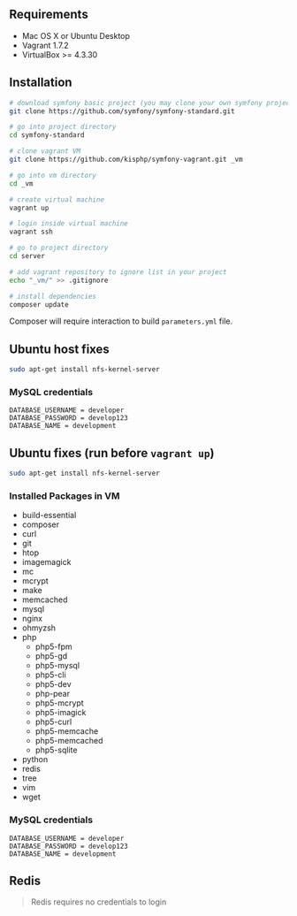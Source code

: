 ## Requirements

- Mac OS X or Ubuntu Desktop
- Vagrant 1.7.2
- VirtualBox >= 4.3.30

## Installation

```bash
# download symfony basic project (you may clone your own symfony project)
git clone https://github.com/symfony/symfony-standard.git

# go into project directory
cd symfony-standard

# clone vagrant VM
git clone https://github.com/kisphp/symfony-vagrant.git _vm

# go into vm directory
cd _vm

# create virtual machine
vagrant up

# login inside virtual machine
vagrant ssh

# go to project directory
cd server

# add vagrant repository to ignore list in your project
echo "_vm/" >> .gitignore 

# install dependencies
composer update

```

Composer will require interaction to build `parameters.yml` file.

## Ubuntu host fixes 
```bash
sudo apt-get install nfs-kernel-server
```

### MySQL credentials

```
DATABASE_USERNAME = developer
DATABASE_PASSWORD = develop123
DATABASE_NAME = development
```

## Ubuntu fixes (run before `vagrant up`)
```bash
sudo apt-get install nfs-kernel-server
```


### Installed Packages in VM

- build-essential
- composer
- curl
- git
- htop
- imagemagick
- mc
- mcrypt
- make
- memcached
- mysql
- nginx
- ohmyzsh
- php
    - php5-fpm
    - php5-gd
    - php5-mysql
    - php5-cli
    - php5-dev
    - php-pear
    - php5-mcrypt
    - php5-imagick
    - php5-curl
    - php5-memcache
    - php5-memcached
    - php5-sqlite
- python
- redis
- tree
- vim
- wget

### MySQL credentials

```
DATABASE_USERNAME = developer
DATABASE_PASSWORD = develop123
DATABASE_NAME = development
```

## Redis

> Redis requires no credentials to login
